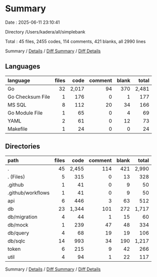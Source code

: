 # Summary

Date : 2025-06-11 23:10:41

Directory /Users/kadera/all/simplebank

Total : 45 files,  2455 codes, 114 comments, 421 blanks, all 2990 lines

Summary / [Details](details.md) / [Diff Summary](diff.md) / [Diff Details](diff-details.md)

## Languages
| language | files | code | comment | blank | total |
| :--- | ---: | ---: | ---: | ---: | ---: |
| Go | 32 | 2,017 | 94 | 370 | 2,481 |
| Go Checksum File | 1 | 176 | 0 | 1 | 177 |
| MS SQL | 8 | 112 | 20 | 34 | 166 |
| Go Module File | 1 | 65 | 0 | 4 | 69 |
| YAML | 2 | 61 | 0 | 12 | 73 |
| Makefile | 1 | 24 | 0 | 0 | 24 |

## Directories
| path | files | code | comment | blank | total |
| :--- | ---: | ---: | ---: | ---: | ---: |
| . | 45 | 2,455 | 114 | 421 | 2,990 |
| . (Files) | 5 | 315 | 0 | 13 | 328 |
| .github | 1 | 41 | 0 | 9 | 50 |
| .github/workflows | 1 | 41 | 0 | 9 | 50 |
| api | 6 | 446 | 3 | 63 | 512 |
| db | 23 | 1,344 | 101 | 272 | 1,717 |
| db/migration | 4 | 44 | 1 | 15 | 60 |
| db/mock | 1 | 239 | 47 | 48 | 334 |
| db/query | 4 | 68 | 19 | 19 | 106 |
| db/sqlc | 14 | 993 | 34 | 190 | 1,217 |
| token | 6 | 215 | 9 | 42 | 266 |
| util | 4 | 94 | 1 | 22 | 117 |

Summary / [Details](details.md) / [Diff Summary](diff.md) / [Diff Details](diff-details.md)
